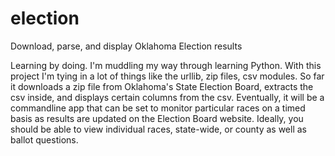 # election
Download, parse, and display Oklahoma Election results

Learning by doing. I'm muddling my way through learning Python. With this project I'm tying in a lot of things like the urllib, zip files, csv modules. So far it downloads a zip file from Oklahoma's State Election Board, extracts the csv inside, and displays certain columns from the csv. Eventually, it will be a commandline app that can be set to monitor particular races on a timed basis as results are updated on the Election Board website. Ideally, you should be able to view individual races, state-wide, or county as well as ballot questions.
